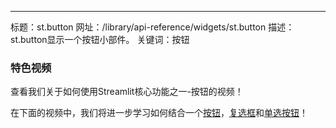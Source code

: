 ---
标题：st.button
网址：/library/api-reference/widgets/st.button
描述：st.button显示一个按钮小部件。
关键词：按钮

<Autofunction function="streamlit.button" />

### 特色视频

查看我们关于如何使用Streamlit核心功能之一-按钮的视频！

<YouTube videoId="JSeQSnGovSE" />

在下面的视频中，我们将进一步学习如何结合一个[按钮](/library/api-reference/widgets/st.button)，[复选框](/library/api-reference/widgets/st.checkbox)和[单选按钮](/library/api-reference/widgets/st.radio)！

<YouTube videoId="EnXJBsCIl_A" />
